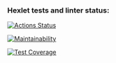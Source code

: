 ### Hexlet tests and linter status:
[![Actions Status](https://github.com/KateAedon/frontend-project-46/actions/workflows/hexlet-check.yml/badge.svg)](https://github.com/KateAedon/frontend-project-46/actions)

[![Maintainability](https://api.codeclimate.com/v1/badges/064894b7afc74b1a00d7/maintainability)](https://codeclimate.com/github/KateAedon/frontend-project-46/maintainability)

[![Test Coverage](https://api.codeclimate.com/v1/badges/064894b7afc74b1a00d7/test_coverage)](https://codeclimate.com/github/KateAedon/frontend-project-46/test_coverage)
